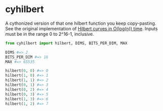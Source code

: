 # cyhilbert

A cythonized version of that one hilbert function you keep copy-pasting. See the original implementation of [Hilbert curves in O(log(n)) time](http://threadlocalmutex.com/?p=126). Inputs must be in the range 0 to 2^16-1, inclusive.

```python
from cyhilbert import hilbert, DIMS, BITS_PER_DIM, MAX

DIMS #=> 2
BITS_PER_DIM #=> 16
MAX #=> 65535

hilbert(0, 0) #=> 0
hilbert(1, 0) #=> 1
hilbert(1, 1) #=> 2
hilbert(0, 1) #=> 3
hilbert(0, 2) #=> 4
hilbert(0, 3) #=> 5
hilbert(1, 3) #=> 6
hilbert(1, 2) #=> 7
```
